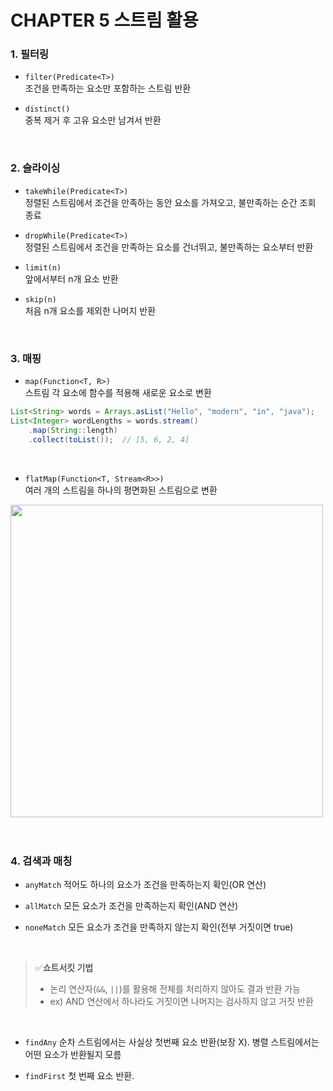 # CHAPTER 5 스트림 활용

### 1. 필터링
- `filter(Predicate<T>)`  
조건을 만족하는 요소만 포함하는 스트림 반환

- `distinct()`  
중복 제거 후 고유 요소만 남겨서 반환
<br>

### 2. 슬라이싱
- `takeWhile(Predicate<T>)`  
정렬된 스트림에서 조건을 만족하는 동안 요소를 가져오고, 불만족하는 순간 조회 종료

- `dropWhile(Predicate<T>)`  
정렬된 스트림에서 조건을 만족하는 요소를 건너뛰고, 불만족하는 요소부터 반환

- `limit(n)`  
앞에서부터 n개 요소 반환

- `skip(n)`  
처음 n개 요소를 제외한 나머지 반환
<br>

### 3. 매핑
- `map(Function<T, R>)`  
스트림 각 요소에 함수를 적용해 새로운 요소로 변환
```java
List<String> words = Arrays.asList("Hello", "modern", "in", "java");
List<Integer> wordLengths = words.stream()
    .map(String::length)
    .collect(toList());	 // [5, 6, 2, 4]
```
<br>

- `flatMap(Function<T, Stream<R>>)`  
여러 개의 스트림을 하나의 평면화된 스트림으로 변환
<img src="https://github.com/user-attachments/assets/1a81bc28-b07c-44cc-9ab1-b039d4c112d0" width="500">
<br><br><br>

### 4. 검색과 매칭
- `anyMatch`
적어도 하나의 요소가 조건을 만족하는지 확인(OR 연산)

- `allMatch`
모든 요소가 조건을 만족하는지 확인(AND 연산)

- `noneMatch`
모든 요소가 조건을 만족하지 않는지 확인(전부 거짓이면 true)
<br>

> ✅**쇼트서킷 기법**
> - 논리 연산자(`&&`, `||`)를 활용해 전체를 처리하지 않아도 결과 반환 가능
> - ex) AND 연산에서 하나라도 거짓이면 나머지는 검사하지 않고 거짓 반환
<br>

- `findAny`
순차 스트림에서는 사실상 첫번째 요소 반환(보장 X). 병렬 스트림에서는 어떤 요소가 반환될지 모름

- `findFirst`
첫 번째 요소 반환.
